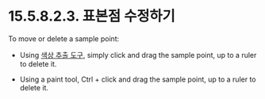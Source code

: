 # 15.5.8.2.3. 표본점 수정하기

To move or delete a sample point:

- Using [색상 추출 도구](./14-05-03-00-color_picker.md), simply click and drag the sample point, up to a ruler to delete it.

- Using a paint tool, Ctrl + click and drag the sample point, up to a ruler to delete it.
